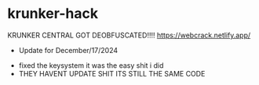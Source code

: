 # krunker-hack
KRUNKER CENTRAL GOT DEOBFUSCATED!!!! https://webcrack.netlify.app/

* Update for December/17/2024
- fixed the keysystem it  was the easy shit i did
- THEY HAVENT UPDATE SHIT ITS STILL THE SAME CODE
